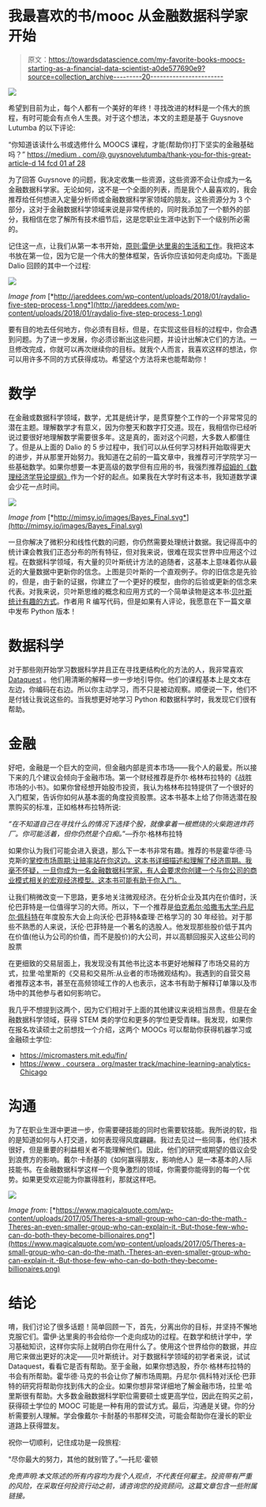 # 我最喜欢的书/mooc 从金融数据科学家开始

> 原文：<https://towardsdatascience.com/my-favorite-books-moocs-starting-as-a-financial-data-scientist-a0de577690e9?source=collection_archive---------20----------------------->

![](img/2022973918198c1c7e1330eb6515157e.png)

希望到目前为止，每个人都有一个美好的年终！寻找改进的材料是一个伟大的旅程，有时可能会有点令人生畏。对于这个想法，本文的主题是基于 Guysnove Lutumba 的以下评论:

“你知道该读什么书或选修什么 MOOCS 课程，才能(帮助你)打下坚实的金融基础吗？”
[https://medium . com/@ guysnovelutumba/thank-you-for-this-great-article-d 14 fcd 01 af 28](https://medium.com/@guysnovelutumba/thank-you-for-this-great-article-d14fcd01af28)

为了回答 Guysnove 的问题，我决定收集一些资源，这些资源不会让你成为一名金融数据科学家。无论如何，这不是一个全面的列表，而是我个人最喜欢的，我会推荐给任何想进入定量分析师或金融数据科学家领域的朋友。这些资源分为 3 个部分，这对于金融数据科学领域来说是非常传统的，同时我添加了一个额外的部分，我相信在您了解所有技术细节后，这是您职业生涯中达到下一个级别所必需的。

记住这一点，让我们从第一本书开始，[原则:雷伊·达里奥的生活和工作](https://www.amazon.com/gp/product/B071CTK28D/ref=as_li_tl?ie=UTF8&camp=1789&creative=9325&creativeASIN=B071CTK28D&linkCode=as2&tag=climbingcorpo-20&linkId=d249672bfc249b089a1044a77f477e6f)。我把这本书放在第一位，因为它是一个伟大的整体框架，告诉你应该如何走向成功。下面是 Dalio 回顾的其中一个过程:

![](img/1d9165641927c1991a92608dc1216698.png)

*Image from* [*http://jareddees.com/wp-content/uploads/2018/01/raydalio-five-step-process-1.png*](http://jareddees.com/wp-content/uploads/2018/01/raydalio-five-step-process-1.png)

要有目的地去任何地方，你必须有目标，但是，在实现这些目标的过程中，你会遇到问题。为了进一步发展，你必须诊断出这些问题，并设计出解决它们的方法。一旦修改完成，你就可以再次继续你的目标。就我个人而言，我喜欢这样的想法，你可以用许多不同的方式获得成功。希望这个方法将来也能帮助你！

# 数学

在金融或数据科学领域，数学，尤其是统计学，是贯穿整个工作的一个非常常见的潜在主题。理解数学才有意义，因为你整天和数字打交道。现在，我相信你已经听说过要很好地理解数学需要很多年。这是真的，面对这个问题，大多数人都僵住了。但是从上面的 Dalio 的 5 步过程中，我们可以从任何学习材料开始取得更大的进步，并从那里开始努力。我知道在之前的一篇文章中，我推荐可汗学院学习一些基础数学。如果你想要一本更高级的数学但有应用的书，我强烈推荐[绍姆的《数理经济学导论提纲》](https://www.amazon.com/gp/product/0071762515/ref=as_li_tl?ie=UTF8&camp=1789&creative=9325&creativeASIN=0071762515&linkCode=as2&tag=climbingcorpo-20&linkId=68feadbe04be3585e5d6ec0ed7ed6574)作为一个好的起点。如果我在大学时有这本书，我知道数学课会少花一点时间。

![](img/70de6ac74dfb4f36288eb346cf0458d3.png)

*Image from* [*http://mimsy.io/images/Bayes_Final.svg*](http://mimsy.io/images/Bayes_Final.svg)

一旦你解决了微积分和线性代数的问题，你仍然需要处理统计数据。我记得高中的统计课会教我们正态分布的所有特征，但对我来说，很难在现实世界中应用这个过程。在数据科学领域，有大量的贝叶斯统计方法的追随者，这基本上意味着你从最近的大量数据中更新你的信念。上图是贝叶斯的一个直观例子。你的旧信念是先验的，但是，由于新的证据，你建立了一个更好的模型，由你的后验或更新的信念来代表。对我来说，贝叶斯思维的概念和应用方式的一个简单读物是这本书:[贝叶斯统计有趣的方式](https://www.amazon.com/gp/product/1593279566/ref=as_li_tl?ie=UTF8&camp=1789&creative=9325&creativeASIN=1593279566&linkCode=as2&tag=climbingcorpo-20&linkId=cbfd32faf49fcbf9cc60119a2085caa3)。作者用 R 编写代码，但是如果有人评论，我愿意在下一篇文章中发布 Python 版本！

# 数据科学

对于那些刚开始学习数据科学并且正在寻找更结构化的方法的人，我非常喜欢 [Dataquest](https://dataquest.io/) 。他们用清晰的解释一步一步地引导你。他们的课程基本上是文本在左边，你编码在右边。所以你主动学习，而不只是被动观察。顺便说一下，他们不是付钱让我说这些的。当我想更好地学习 Python 和数据科学时，我发现它们很有帮助。

# 金融

好吧，金融是一个巨大的空间，但金融内部是资本市场——我个人的最爱。所以接下来的几个建议会倾向于金融市场。第一个财经推荐是乔尔·格林布拉特的《战胜市场的小书》。如果你曾经想开始股市投资，我认为格林布拉特提供了一个很好的入门框架，告诉你如何从基本面的角度投资股票。这本书基本上给了你筛选潜在股票购买的标准，正如格林布拉特所说:

*“在不知道自己在寻找什么的情况下选择个股，就像拿着一根燃烧的火柴跑进炸药厂。你可能活着，但你仍然是个白痴。*”—乔尔·格林布拉特

如果你认为我们可能会进入衰退，那么下一本书非常有趣。推荐的书是霍华德·马克斯的[掌控市场周期:让赔率站在你这边。这本书详细描述和理解了经济周期。我毫不怀疑，一旦你成为一名金融数据科学家，有人会要求你创建一个与你公司的商业模式相关的宏观经济模型。这本书可能有助于你入门。](https://www.amazon.com/gp/product/B078977BRM/ref=as_li_tl?ie=UTF8&camp=1789&creative=9325&creativeASIN=B078977BRM&linkCode=as2&tag=climbingcorpo-20&linkId=7df0aedfe5cc549d8b7096ee30184e76%EF%BB%BF)

让我们稍微改变一下思路，更多地关注微观经济。在分析企业及其内在价值时，沃伦巴菲特是一位值得学习的大师。所以，下一个推荐是[伯克希尔·哈撒韦大学:丹尼尔·佩科特](https://www.amazon.com/gp/product/B06XT89563/ref=as_li_tl?ie=UTF8&camp=1789&creative=9325&creativeASIN=B06XT89563&linkCode=as2&tag=climbingcorpo-20&linkId=1fa71f693315f243fe3373af5867f327%EF%BB%BF%EF%BB%BF)在年度股东大会上向沃伦·巴菲特&查理·芒格学习的 30 年经验。对于那些不熟悉的人来说，沃伦·巴菲特是一个著名的选股人。他发现那些股价低于其内在价值(他认为公司的价值，而不是股价)的大公司，并以高额回报买入这些公司的股票

在更细致的交易层面上，我发现没有其他书比这本书更好地解释了市场交易的方式，拉里·哈里斯的《交易和交易所:从业者的市场微观结构》。我遇到的自营交易者推荐这本书，甚至在高频领域工作的人也表示，这本书有助于解释订单簿以及市场中的其他参与者如何影响它。

我几乎不想提到这两个，因为它们相对于上面的其他建议来说相当昂贵。但是在金融数据科学领域，获得 STEM 类的学位和更多的学位更受青睐。我发现，如果你在报名攻读硕士之前想找一个介绍，这两个 MOOCs 可以帮助你获得机器学习或金融硕士学位:

*   https://micromasters.mit.edu/fin/
*   [https://www . coursera . org/master track/machine-learning-analytics-Chicago](https://click.linksynergy.com/deeplink?id=n6QFJ0xQu/Y&mid=40328&murl=https%3A%2F%2Fwww.coursera.org%2Fmastertrack%2Fmachine-learning-analytics-chicago%3F)

# 沟通

为了在职业生涯中更进一步，你需要硬技能的同时也需要软技能。我所说的软，指的是知道如何与人打交道，如何表现得风度翩翩。我过去见过一些同事，他们技术很好，但是重要的利益相关者不能理解他们。因此，他们的研究或期望的倡议会受到浪费方的影响。戴尔·卡耐基的《如何赢得朋友，影响他人》是一本基本的人际技能书。在金融数据科学这样一个竞争激烈的领域，你需要你能得到的每一个优势。如果更受欢迎能为你赢得胜利，那就这样吧。

![](img/a3afd995df1eda7a67d26828e47fbd9e.png)

*Image from:* [*https://www.magicalquote.com/wp-content/uploads/2017/05/Theres-a-small-group-who-can-do-the-math.-Theres-an-even-smaller-group-who-can-explain-it.-But-those-few-who-can-do-both-they-become-billionaires.png*](https://www.magicalquote.com/wp-content/uploads/2017/05/Theres-a-small-group-who-can-do-the-math.-Theres-an-even-smaller-group-who-can-explain-it.-But-those-few-who-can-do-both-they-become-billionaires.png)

# 结论

唷，我们讨论了很多话题！简单回顾一下，首先，分离出你的目标，并坚持不懈地克服它们。雷伊·达里奥的书会给你一个走向成功的过程。在数学和统计学中，学习基础知识，这样你实际上就明白你在用什么了。使用这个世界给你的数据，并应用它来做出更好的决定——贝叶斯统计。对于数据科学领域的初学者来说，试试 Dataquest，看看它是否有帮助。至于金融，如果你想选股，乔尔·格林布拉特的书会有所帮助。霍华德·马克的书会让你了解市场周期。丹尼尔·佩科特对沃伦·巴菲特的研究将帮助你找到伟大的企业。如果你想非常详细地了解金融市场，拉里·哈里斯很有帮助。大多数金融数据科学职位需要硕士或更高学位，因此在购买之前，获得硕士学位的 MOOC 可能是一种有用的尝试方式。最后，沟通是关键。你的分析需要别人理解。学会像戴尔·卡耐基的书那样交流，可能会帮助你在漫长的职业道路上获得盟友。

祝你一切顺利，记住成功是一段旅程:

“尽你最大的努力，其他的就别管了。”—托尼·霍顿

*免责声明:本文陈述的所有内容均为我个人观点，不代表任何雇主。投资带有严重的风险，在采取任何投资行动之前，请咨询您的投资顾问。这篇文章包含一些附属链接。*